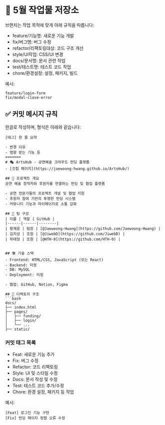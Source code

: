 
# 📆 5월 작업물 저장소

브랜치는 작업 목적에 맞게 아래 규칙을 따릅니다:

- feature/기능명: 새로운 기능 개발
- fix/버그명: 버그 수정
- refactor/리팩토링대상: 코드 구조 개선
- style/UI작업: CSS/UI 변경
- docs/문서명: 문서 관련 작업
- test/테스트명: 테스트 코드 작업
- chore/환경설정: 설정, 패키지, 빌드

예시:
```
feature/login-form
fix/modal-close-error
```

## ✅ 커밋 메시지 규칙

한글로 작성하며, 형식은 아래와 같습니다:

```
[태그] 한 줄 요약

- 변경 이유
- 영향 받는 기능 등
=======
# 🎭 ArtsHub - 공연예술 크라우드 펀딩 플랫폼
- [깃헙 페이지](https://jaewoong-hwang.github.io/ArtsHub/)

## 📌 프로젝트 개요
공연 예술 창작자와 후원자를 연결하는 펀딩 및 협업 플랫폼

- 공연 전문가들의 프로젝트 개설 및 협업 지원
- 후원자 참여 기반의 투명한 펀딩 시스템
- 커뮤니티 기능과 마이페이지로 소통 강화

## 👥 팀 구성
| 이름 | 역할 | GitHub |
|------|------|--------|
| 황재웅 | 팀장 | [@Jaewoong-Hwang](https://github.com/Jaewoong-Hwang) |
| 김지성 | 조원 | [@JiwebD](https://github.com/JiwebD) |
| 하태형 | 조원 | [@HTH-0](https://github.com/HTH-0) |


## 🛠 기술 스택
- Frontend: HTML/CSS, JavaScript (또는 React)
- Backend: 미정
- DB: MySQL 
- Deployment: 미정

- 협업: GitHub, Notion, Figma

## 📂 디렉토리 구조
```bash
docs/
├── index.html
├── pages/
│   ├── funding/
│   ├── login/
│   └── ...
├── static/
```

### 커밋 태그 목록
- Feat: 새로운 기능 추가
- Fix: 버그 수정
- Refactor: 코드 리팩토링
- Style: UI 및 스타일 수정
- Docs: 문서 작성 및 수정
- Test: 테스트 코드 추가/수정
- Chore: 환경 설정, 패키지 등 작업

예시:
```
[Feat] 로그인 기능 구현
[Fix] 펀딩 페이지 정렬 오류 수정
```


